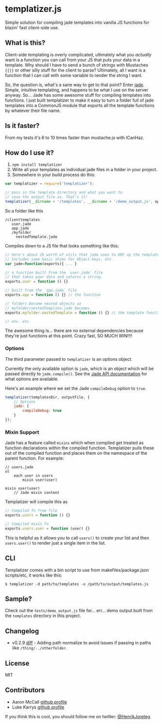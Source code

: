 # templatizer.js

Simple solution for compiling jade templates into vanilla JS functions for blazin' fast client-side use.

## What is this?

Client-side templating is overly complicated, ultimately what you *actually* want is a function you can call from your JS that puts your data in a template. Why should I have to send a bunch of strings with Mustaches `{{}}` or other silly stuff for the client to parse? Ultimately, all I want is a function that I can call with some variable to render the string I want.

So, the question is, what's a sane way to get to that point? Enter [jade](http://jade-lang.com). Simple, intuitive templating, and happens to be what I use on the server anyway. So... Jade has some awesome stuff for compiling templates into functions. I just built templatizer to make it easy to turn a folder full of jade templates into a CommonJS module that exports all the template functions by whatever their file name.

## Is it faster?
From my tests it's 6 to 10 times faster than mustache.js with ICanHaz.

## How do I use it?

1. `npm install templatizer`
1. Write all your templates as individual jade files in a folder in your project.
1. Somewhere in your build process do this:
    
```js
var templatizer = require('templatizer');

// pass in the template directory and what you want to 
// save the output file as. That's it!
templatizer(__dirname + '/templates', __dirname + '/demo_output.js', options);
```

So a folder like this

```
/clienttemplates
   user.jade
   app.jade
   /myfolder
     nestedTemplate.jade
```

Compiles down to a JS file that looks something like this:

```js
// here's about 2k worth of utils that jade uses to DRY up the template code a bit. 
// Includes some basic shims for Object.keys, etc.
var jade=function(exports){ ... }

// a function built from the `user.jade` file
// that takes your data and returns a string.
exports.user = function () {} 

// built from the `app.jade` file
exports.app = function () {} // the function 

// folders become nested objects so 
// myfolder/nestedTemplate.jade becomes
exports.myfolder.nestedTemplate = function () {} // the template function

// etc. etc
```

The awesome thing is... there are no external dependencies because they're just functions at this point. Crazy fast, SO MUCH WIN!!!!

### Options

The third parameter passed to `templatizer` is an options object.

Currently the only available option is `jade`, which is an object which will be passed directly to `jade.compile()`. See the [Jade API documentation](http://jade-lang.com/api/) for what options are available.

Here's an example where we set the Jade `compileDebug` option to `true`.

```js
templatizer(templatesDir, outputFile, {
    // Options
    jade: {
        compileDebug: true
    }
});
```

### Mixin Support

Jade has a feature called `mixins` which when compiled get treated as function declarations within the compiled function. Templatizer pulls these out of the compiled function and places them on the namespace of the parent function. For example:

```jade
// users.jade
ul
    each user in users
        mixin user(user)

mixin user(user)
    // Jade mixin content
```

Templatizer will compile this as

```js
// Compiled fn from file
exports.users = function () {}

// Compiled mixin fn
exports.users.user = function (user) {}
```

This is helpful as it allows you to call `users()` to create your list and then `users.user()` to render just a single item in the list.

## CLI

Templatizer comes with a bin script to use from makefiles/package.json scripts/etc, it works like this: 

```
$ templatizer -d path/to/templates -o /path/to/output/templates.js
```

## Sample?

Check out the `tests/demo_output.js` file for... err... demo output built from the `templates` directory in this project.

## Changelog

- v0.2.9 [diff](https://github.com/henrikjoreteg/templatizer/compare/v0.2.8...v0.2.9) - Adding path normalize to avoid issues if passing in paths like `/thing/../otherfolder`.

## License

MIT

## Contributors

- Aaron McCall [github profile](https://github.com/aaronmccall)
- Luke Karrys [github profile](https://github.com/lukekarrys)

If you think this is cool, you should follow me on twitter: [@HenrikJoreteg](http://twitter.com/henrikjoreteg)
